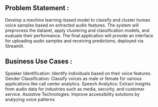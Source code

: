 ## Problem Statement :
Develop a machine learning-based model to classify and cluster human voice samples based on extracted audio features. The system will preprocess the dataset, apply clustering and classification models, and evaluate their performance. The final application will provide an interface for uploading audio samples and receiving predictions, deployed via Streamlit.
## Business Use Cases :
Speaker Identification:
Identify individuals based on their voice features.
Gender Classification:
Classify voices as male or female for various applications like call center analytics.
Speech Analytics:
Extract insights from audio data for industries such as media, security, and customer service.
Assistive Technologies:
Improve accessibility solutions by analyzing voice patterns
